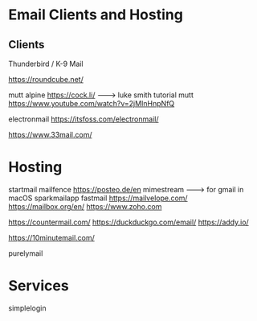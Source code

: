 # Email Clients and Hosting




## Clients
Thunderbird / K-9 Mail


https://roundcube.net/

mutt
alpine
https://cock.li/ ---> luke smith tutorial mutt https://www.youtube.com/watch?v=2jMInHnpNfQ



electronmail
https://itsfoss.com/electronmail/

https://www.33mail.com/


# Hosting


startmail
mailfence 
https://posteo.de/en
mimestream --->  for gmail in macOS
sparkmailapp
fastmail
https://mailvelope.com/
https://mailbox.org/en/
https://www.zoho.com

https://countermail.com/
https://duckduckgo.com/email/
https://addy.io/

https://10minutemail.com/


purelymail



# Services
simplelogin


